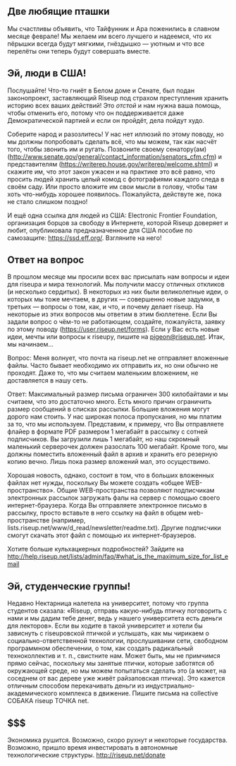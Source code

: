 ## Две любящие пташки

Мы счастливы объявить, что Тайфунник и Ара поженились в славном месяце
феврале! Мы желаем им всего лучшего и надеемся, что их пёрышки всегда
будут мягкими, гнёздышко — уютным и что все перелёты они теперь будут
совершать вместе.


## Эй, люди в США!

Послушайте! Что-то гниёт в Белом доме и Сенате, был подан законопроект,
заставляющий Riseup под страхом преступления хранить историю всех ваших
действий! Это *отстой* и нам нужна ваша помощь, чтобы отменить его,
потому что он поддерживается даже Демократической партией и если он
пройдёт, дела пойдут худо.

Соберите народ и разозлитесь! У нас нет иллюзий по этому поводу, но мы
должны попробовать сделать всё, что мы можем, так как насчёт того, чтобы
звонить им и ругать. Позвоните своему сенатору(ам)
(http://www.senate.gov/general/contact_information/senators_cfm.cfm) и
представителям (https://writerep.house.gov/writerep/welcome.shtml) и
скажите им, что этот закон ужасен и на практике это всё равно, что
просить людей хранить целый комод с фотографиями каждого следа в своём
саду. Или просто вложите им свои мысли в голову, чтобы там хоть
что-нибудь хорошее появилось. Пожалуйста, действуте же, пока не стало
слишком поздно!

И ещё одна ссылка для людей из США: Electronic Frontier Foundation,
организация борцов за свободу в Интернете, которой Riseup доверяет и
любит, опубликовала предназначенное для США пособие по самозащите:
https://ssd.eff.org/. Взгляните на него!


## Ответ на вопрос

В прошлом месяце мы просили всех вас присылать нам вопросы и идеи для
riseupa и мира технологий. Мы получили массу отличных откликов (и
несколько сердитых). В некоторых из них были великолепные идеи, о
которых мы тоже мечтаем, в других — совершенно новые задумки, в третьих
— вопросы о том, как, и что, и почему делает riseup. На некоторые из
этих вопросов мы ответим в этим бюллетене. Если Вы задали вопрос о
чём-то не работающем, создайте, пожалуйста, заявку по этому поводу
(https://user.riseup.net/forms). Если у Вас есть новые идеи, мечты или
вопросы к riseupу, пишите на pigeon@riseup.net. Итак, мы начинаем...

Вопрос: Меня волнует, что почта на riseup.net не отправляет вложенные
файлы. Часто бывает необходимо их отправить их, но они обычно не
проходят. Даже то, что мы считаем маленьким вложением, не доставляется в
нашу сеть.

Ответ: Максимальный размер письма ограничен 300 килобайтами и мы
считаем, что это достаточно много. Есть много причин ограничить размер
сообщений в списках рассылки. Большие вложения могут дорого нам стоить.
У нас широкая полоса пропускания, но мы платим за то, что мы используем.
Представим, к примеру, что Вы отправляете флайер в формате PDF размером
1 мегабайт в рассылку с сотней подписчиков. Вы загрузили лишь 1
мегабайт, но наш скромный маленький серверочек должен разослать 100
мегабайт. Кроме того, мы должны поместить вложенный файл в архив и
хранить его резерную копию вечно. Лишь пока размер вложений мал, это
осуществимо.

Хорошая новость, однако, состоит в том, что в больших вложенных файлах
нет нужды, поскольку Вы можете создать «общее WEB-пространство». Общие
WEB-пространства позволяют подписчикам электронных рассылок загружать
фалы на сервер с помощью своего интернет-браузера. Когда Вы отправляете
электронное письмо в рассылку, просто вставьте в него ссылку на файл в
общем web-пространстве (например,
lists.riseup.net/www/d_read/newsletter/readme.txt). Другие подписчики
смогут скачать этот файл с помощью их интернет-браузеров.

Хотите больше кульхацкерных подробностей? Зайдите на
http://help.riseup.net/lists/admin/faq/#what_is_the_maximum_size_for_list_email



## Эй, студенческие группы!

Недавно Нектарница налетела на университет, потому что группа студентов
сказала: «Riseup, отправь какую-нибудь птичку поговорить с нами и мы
дадим тебе денег, ведь у нашего университета есть деньги для лекторов».
Если вы ходите в такой университет и хотели бы зависнуть с riseupовской
птичкой и услышать, как мы чирикаем о социально-ответственной
технологии, прослушивании сети, свободном программном обеспечении, о
том, как создать радикальный техноколлектив и т. п., свистните нам.
Может быть, мы не примчимся прямо сейчас, поскольку мы занятые птички,
которые заботятся об окружающей среде, но мы можем попытаться сделать
это (а может, на соседнем от вас дереве уже живёт райзаповская птичка).
Это кажется отличным способом перекачивать деньги из
индустриально-академического комплекса в движение. Пишите письма на
collective СОБАКА riseup ТОЧКА net.


## $$$

Экономика рушится. Возможно, скоро рухнут и некоторые государства.
Возможно, пришло время инвестировать в автономные технологические
структуры. http://riseup.net/donate
